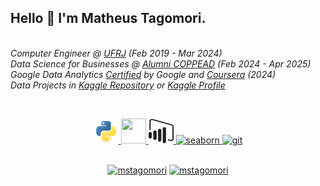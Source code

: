 ## Hello 👋 I'm Matheus Tagomori.

<p>
<em>
</br>Computer Engineer @ <a href="https://poli.ufrj.br">UFRJ</a> (Feb 2019 - Mar 2024)
</br>Data Science for Businesses @ <a href="https://alumnicoppead.com.br">Alumni COPPEAD</a> (Feb 2024 - Apr 2025)
</br>Google Data Analytics <a href="https://www.credly.com/badges/46582dfd-9235-4179-b38b-bbee2304a277">Certified</a> by Google and <a href="https://www.coursera.org">Coursera</a> (2024)
</br>Data Projects in <a href="https://github.com/mstagomori/kaggle">Kaggle Repository</a> or <a href="https://kaggle.com/matheustagomori">Kaggle Profile</a>
</em>
</p>

</br>

<p align="center">
<a href="https://www.python.org" target="_blank"> <img src="https://raw.githubusercontent.com/devicons/devicon/master/icons/python/python-original.svg" alt="python" width="40" height="40"/> </a>
<a href="https://www.mysql.com/" target="_blank"> <img src="https://cdn.jsdelivr.net/gh/devicons/devicon@latest/icons/mysql/mysql-original-wordmark.svg" width="40" height="40"/> </a>  
<a href="https://powerbi.microsoft.com/en-us/" target="_blank" rel="noreferrer"> <img src="https://raw.githubusercontent.com/mrankitgupta/mrankitgupta/a768d6bf0a001f03327578ae12f8867e4056cbaf/power-bi.svg" alt="powerbi" width="40" height="40"/> </a>
<a href="https://seaborn.pydata.org" target="_blank" rel="noreferrer"> <img src="https://seaborn.pydata.org/_images/logo-mark-lightbg.svg" alt="seaborn" width="40" height="40"/> </a>
<a href="https://git-scm.com/" target="_blank"> <img src="https://www.vectorlogo.zone/logos/git-scm/git-scm-icon.svg" alt="git" width="40" height="40"/>
</p>        

##
 
<div align="center"> 
  <a href="https://www.linkedin.com/in/mstagomori" target="_blank"><img align="center" src="https://img.shields.io/badge/-mstagomori-blue?style=flat-square&logo=Linkedin&logoColor=white&link=https://www.linkedin.com/in/mstagomori/" alt="mstagomori" height="24" width="100" /></a>
  <a href="https://github.com/mstagomori/" target="_blank"><img align="center" src="https://img.shields.io/github/followers/mstagomori?label=Follow&style=social&link=https://github.com/mstagomori/" alt="mstagomori" height="24" width="100" /></a> 
</div>


